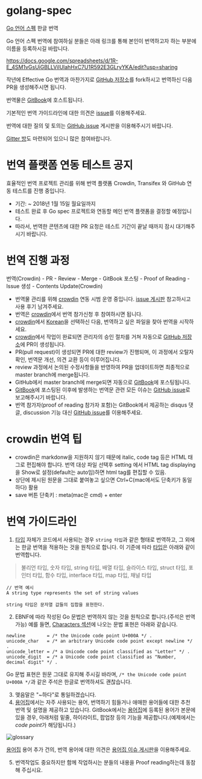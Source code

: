 # golang-spec
[Go 언어 스펙](https://golang.org/ref/spec) 한글 번역

Go 언어 스펙 번역에 참여하실 분들은 아래 링크를 통해 본인이 번역하고자 하는 부분에 이름을 등록하시길 바랍니다.

https://docs.google.com/spreadsheets/d/1R-E_4SM1vGsUiGBLLVilUlahHxC7U1R592E3GLryYKA/edit?usp=sharing

작년에 Effective Go 번역과 마찬가지로 [GitHub 저장소](
https://github.com/golangkorea/golang-spec)를 fork하시고 번역하신 다음 PR을 생성해주시면 됩니다.

번역물은 [GitBook](https://www.gitbook.com/book/gosudaweb/go-language-specification-in-korean/details)에 호스트됩니다.

기본적인 번역 가이드라인에 대한 의견은 [issue](https://github.com/golangkorea/golang-spec/issues/2)를 이용해주세요. 

번역에 대한 질의 및 토의는 [GitHub issue](https://github.com/golangkorea/golang-spec/issues/) 게시판을 이용해주시기 바랍니다.

[Gitter 방](https://gitter.im/golang-korean-community/go-spec-in-korean?utm_source=share-link&utm_medium=link&utm_campaign=share-link)도 마련되어 있으니 많은 참여바랍니다.

# 번역 플랫폼 연동 테스트 공지
효율적인 번역 프로젝트 관리를 위해 번역 플랫폼 Crowdin, Transifex 와 GitHub 연동 테스트를 진행 중입니다.

* 기간: ~ 2018년 1월 15일 월요일까지
* 테스트 완료 후 Go spec 프로젝트와 연동할 메인 번역 플랫폼을 결정할 예정입니다.
* 따라서, 번역한 콘텐츠에 대한 PR 요청은 테스트 기간이 끝날 때까지 잠시 대기해주시기 바랍니다.

# 번역 진행 과정

번역(Crowdin) - PR - Review - Merge - GitBook 포스팅 - Proof of Reading - Issue 생성 - Contents Update(Crowdin)

- 번역물 관리를 위해 [crowdin](https://crowdin.com/project/go-spec) 연동 시범 운영 중입니다. [issue 게시판](https://github.com/golangkorea/golang-spec/issues/172) 참고하시고 사용 후기 남겨주세요.
- 번역은 [crowdin](https://crowdin.com/project/go-spec)에서 번역 참가신청 후 참여하시면 됩니다.
- [crowdin](https://crowdin.com/project/go-spec)에서 [Korean](https://crowdin.com/project/go-spec/ko#)을 선택하신 다음, 번역하고 싶은 파일을 찾아 번역을 시작하세요.
- [crowdin](https://crowdin.com/project/go-spec)에서 작업이 완료되면 관리자의 승인 절차를 거쳐 자동으로 [GitHub 저장소](https://github.com/golangkorea/golang-spec)에 PR이 생성됩니다.
- PR(pull request)이 생성되면 PR에 대한 review가 진행되며, 이 과정에서 오탈자 확인, 번역문 개선, 의견 교환 등이 이루어집니다. 
- review 과정에서 논의된 수정사항들을 반영하여 PR을 업데이트하면 최종적으로 master branch에 merge됩니다.
- GitHub에서 master branch에 merge되면 자동으로 [GitBook](https://www.gitbook.com/book/gosudaweb/go-language-specification-in-korean/details)에 포스팅됩니다. 
- [GitBook](https://www.gitbook.com/book/gosudaweb/go-language-specification-in-korean/details)에 포스팅된 이후에 발생하는 번역문 관련 모든 이슈는 [GitHub issue](https://github.com/golangkorea/golang-spec/issues/)로 보고해주시기 바랍니다.
- 번역 참가자(proof of reading 참가자 포함)는 GitBook에서 제공하는 disqus 댓글, discussion 기능 대신 [GitHub issue](https://github.com/golangkorea/golang-spec/issues/)를 이용해주세요.

# crowdin 번역 팁
- crowdin은 markdonw을 지원하지 않기 때문에 italic, code tag 등은 HTML 태그로 편집해야 합니다.
번역 대상 파일 선택후 setting 에서 HTML tag displaying을 Show로 설정(default는 auto임)하면 html tag를 편집할 수 있음.
- 상단에 제시된 원문을 그대로 붙여놓고 싶으면 Ctrl+C(mac에서도 단축키가 동일하다) 활용
- save 버튼 단축키 : meta(mac은 cmd) + enter

# 번역 가이드라인

1. [타입](https://gosudaweb.gitbooks.io/go-language-specification-in-korean/content/Types/) 자체가 코드에서 사용되는 경우 `string 타입`과 같은 형태로 번역하고, 그 외에는 한글 번역을 적용하는 것을 원칙으로 합니다. 이 기준에 따라 [타입](https://gosudaweb.gitbooks.io/go-language-specification-in-korean/content/Types/)은 아래와 같이 번역합니다. 

> 불리언 타입, 숫자 타입, string 타입, 배열 타입, 슬라이스 타입, struct 타입, 포인터 타입, 함수 타입, interface 타입, map 타입, 채널 타입

```
// 번역 예시 
A string type represents the set of string values

string 타입은 문자열 값들의 집합을 표현한다.
```

2. EBNF에 따라 작성된 Go 문법은 번역하지 않는 것을 원칙으로 합니다.(주석은 번역 가능) 예를 들면,  [Characters 섹션](https://golang.org/ref/spec#Characters)에 나오는 문법 표현은 아래와 같습니다.

```
newline        = /* the Unicode code point U+000A */ .
unicode_char   = /* an arbitrary Unicode code point except newline */ .
unicode_letter = /* a Unicode code point classified as "Letter" */ .
unicode_digit  = /* a Unicode code point classified as "Number, decimal digit" */ .
```

Go 문법 표현은 원문 그대로 유지해 주시길 바라며, `/* the Unicode code point U+000A */`과 같은 주석은 한글로 번역하셔도 괜찮습니다.

3. 맺음말은 "~하다"로 통일하겠습니다.
4. [용어집](https://github.com/golangkorea/golang-spec/blob/master/GLOSSARY.md)에서는 자주 사용되는 용어, 번역하기 힘들거나 애매한 용어들에 대한 추천 번역 및 설명을 제공하고 있습니다. GitBook에서는 [용어집](https://github.com/golangkorea/golang-spec/blob/master/GLOSSARY.md)에 등록된 용어가 본문에 있을 경우, 아래처럼 밑줄, 하이라이트, 팝업창 등의 기능을 제공합니다.(예제에서는 *code point*가 해당됩니다.)

![glossary](https://user-images.githubusercontent.com/8563047/33648108-b1b31814-da9b-11e7-9189-e42ba01c4137.png)

[용어집](https://github.com/golangkorea/golang-spec/blob/master/GLOSSARY.md) 용어 추가 건의, 번역 용어에 대한 의견은 [용어집 이슈 게시판](https://github.com/golangkorea/golang-spec/issues/105)을 이용해주세요.
 
5. 번역작업도 중요하지만 함께 작업하시는 분들의 내용을 Proof reading하는데 동참해 주십시요.

